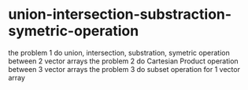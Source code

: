 # union-intersection-substraction-symetric-operation
the problem 1 
  do union, intersection, substration, symetric operation between 2 vector arrays 
the problem 2
  do Cartesian Product operation between 3 vector arrays
the problem 3 
  do subset operation for 1 vector array
